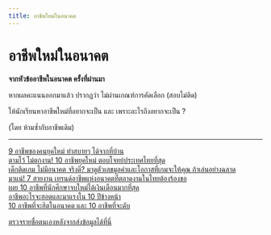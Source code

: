 ```yaml
---
title: อาชีพใหม่ในอนาคต
---
```


# อาชีพใหม่ในอนาคต
**จากหัวข้ออาชีพในอนาคต ครั้งที่ผ่านมา** 

หากผลคะแนนออกมาแล้ว ปรากฎว่า ไม่ผ่านเกณฑ์การคัดเลือก (สอบไม่ติด)

ให้นักเรียนหาอาชีพใหม่ที่อยากจะเป็น และ เพราะอะไรถึงอยากจะเป็น ? 

(โดย ห้ามซ้ำกับอาชีพเดิม)

---

[9 อาชีพของคนยุคใหม่ ทำสบายๆ ได้จากที่บ้าน](https://www.admissionpremium.com/business/news/3895) \
[ตามไว้ ไม่ตกงาน! 10 อาชีพยุคใหม่ ตอบโจทย์ประเทศไทยที่สุด](https://www.admissionpremium.com/business/news/3667) \
[เด็กติดเกม ไม่มีอนาคต จริงดิ่? มาดูตัวเลขมูลค่าและโอกาสที่เกมจะให้คุณ ถ้าเล่นอย่างฉลาด](https://www.admissionpremium.com/business/news/3391) \
[มาแน่! 7 สายงาน เทรนด์อาชีพแห่งอนาคตที่ตลาดงานในไทยต้องร้องขอ](https://www.admissionpremium.com/business/news/3211) \
[เผย 10 อาชีพที่นักศึกษาจบใหม่ได้เงินเดือนมากที่สุด](https://www.admissionpremium.com/business/news/2829) \
[อาชีพอะไรจะฮอตและมาแรงใน 10 ปีข้างหน้า](https://www.krungsri.com/bank/th/plearn-plearn/popular-jobs-in-the-next-10-years.html) \
[10 อาชีพที่จะฮิตในอนาคต และ 10 อาชีพที่จะดับ](http://www.unigang.com/Article/1933)

<futurecareernew></futurecareernew>


[ตรวจรายชื่อตนเองหลังจากส่งข้อมูลได้ที่นี่](/check/futurecareernew.md)
